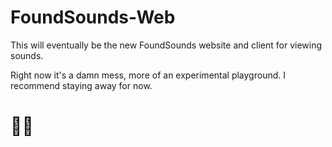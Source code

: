 # FoundSounds-Web

This will eventually be the new FoundSounds website and client for viewing sounds.

Right now it's a damn mess, more of an experimental playground. I recommend staying away for now. 

# 🤦‍♂️
